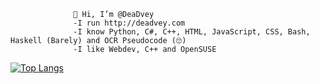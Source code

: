                   👋 Hi, I’m @DeaDvey 
                  -I run http://deadvey.com
                  -I know Python, C#, C++, HTML, JavaScript, CSS, Bash, Haskell (Barely) and OCR Pseudocode (🙄)
                  -I like Webdev, C++ and OpenSUSE
<!---
DeaDvey/DeaDvey is a ✨ special ✨ repository because its `README.md` (this file) appears on your GitHub profile.
You can click the Preview link to take a look at your changes.
--->

[![Top Langs](https://github-readme-stats-git-masterrstaa-rickstaa.vercel.app/api/top-langs/?username=DeaDvey)](https://github.com/anuraghazra/github-readme-stats)
